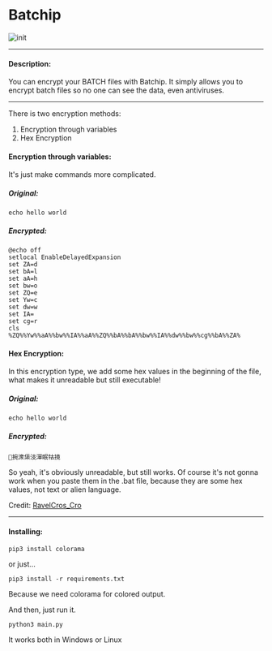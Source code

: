 # Batchip

![__init__](https://github.com/MugoSquero/Batchip/raw/main/image.png)

----------
#### Description:
You can encrypt your BATCH files with Batchip.
It simply allows you to encrypt batch files so no one can see the data, even antiviruses.

---------
There is two encryption methods:

 1. Encryption through variables
 2. Hex Encryption

#### Encryption through variables:
It's just make commands more complicated.
##### Original:
	echo hello world
##### Encrypted:
	@echo off
	setlocal EnableDelayedExpansion
	set ZA=d
	set bA=l
	set aA=h
	set bw=o
	set ZQ=e
	set Yw=c
	set dw=w
	set IA= 
	set cg=r
	cls
	%ZQ%%Yw%%aA%%bw%%IA%%aA%%ZQ%%bA%%bA%%bw%%IA%%dw%%bw%%cg%%bA%%ZA%

#### Hex Encryption:
In this encryption type, we add some hex values in the beginning of the file, what makes it unreadable but still executable!
##### Original:
	echo hello world
##### Encrypted:
	਍捥潨栠汥潬眠牯摬

So yeah, it's obviously unreadable, but still works.
Of course it's not gonna work when you paste them in the .bat file, because they are some hex values, not text or alien language.

Credit: [RavelCros_Cro](https://www.youtube.com/c/RavelCrosCro/featured)

----------

#### Installing:
	pip3 install colorama

or just...

	pip3 install -r requirements.txt

Because we need colorama for colored output.

And then, just run it.

	python3 main.py

It works both in Windows or Linux
